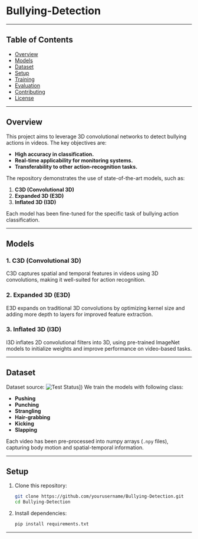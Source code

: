 # Bullying-Detection

---

## Table of Contents

- [Overview](#overview)  
- [Models](#models)  
- [Dataset](#dataset)  
- [Setup](#setup)  
- [Training](#training)  
- [Evaluation](#evaluation)  
- [Contributing](#contributing)  
- [License](#license)  

---

## Overview

This project aims to leverage 3D convolutional networks to detect bullying actions in videos. The key objectives are:  
- **High accuracy in classification.**  
- **Real-time applicability for monitoring systems.**  
- **Transferability to other action-recognition tasks.**  

The repository demonstrates the use of state-of-the-art models, such as:  
1. **C3D (Convolutional 3D)**  
2. **Expanded 3D (E3D)**  
3. **Inflated 3D (I3D)**  

Each model has been fine-tuned for the specific task of bullying action classification.

---

## Models

### 1. **C3D (Convolutional 3D)**  
C3D captures spatial and temporal features in videos using 3D convolutions, making it well-suited for action recognition.

### 2. **Expanded 3D (E3D)**  
E3D expands on traditional 3D convolutions by optimizing kernel size and adding more depth to layers for improved feature extraction.

### 3. **Inflated 3D (I3D)**  
I3D inflates 2D convolutional filters into 3D, using pre-trained ImageNet models to initialize weights and improve performance on video-based tasks.

---

## Dataset

Dataset source: ![Test Status]([https://www.brain-cog.network/dataset/Bullying10k/)])
We train the models with following class:   
- **Pushing**  
- **Punching**  
- **Strangling**  
- **Hair-grabbing**  
- **Kicking**  
- **Slapping**  

Each video has been pre-processed into numpy arrays (`.npy` files), capturing body motion and spatial-temporal information.

---

## Setup

1. Clone this repository:  
   ```bash
   git clone https://github.com/yourusername/Bullying-Detection.git
   cd Bullying-Detection
2. Install dependencies:
   ```bash
   pip install requirements.txt

---

